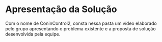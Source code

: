 # Apresentação da Solução

Com o nome de ConinControl2, consta nessa pasta um vídeo elaborado pelo grupo apresentando o problema existente e a proposta de solução desenvolvida pela equipe.
